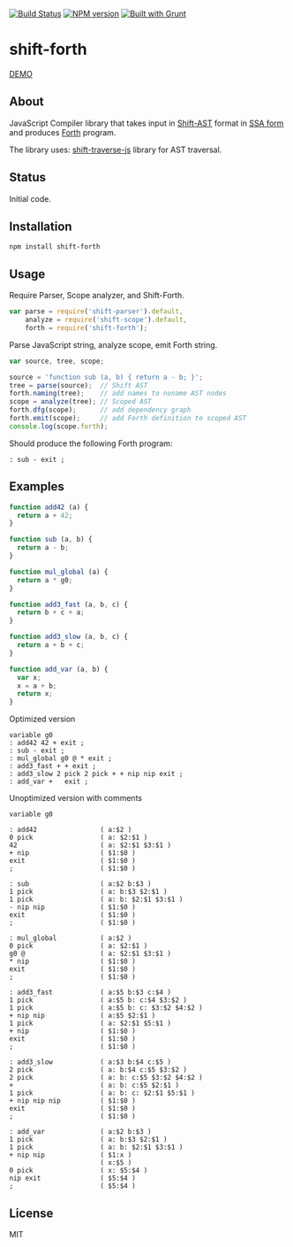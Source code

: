 [![Build Status](https://travis-ci.org/drom/shift-forth.svg?branch=master)](https://travis-ci.org/drom/shift-forth)
[![NPM version](https://img.shields.io/npm/v/shift-forth.svg)](https://www.npmjs.org/package/shift-forth)
[![Built with Grunt](https://cdn.gruntjs.com/builtwith.png)](http://gruntjs.com/)

# shift-forth

[DEMO](http://drom.github.io/shift-forth/editor.html)

## About

JavaScript Compiler library that takes input in [Shift-AST](https://github.com/shapesecurity/shift-spec)
format in
[SSA form](http://en.wikipedia.org/wiki/Static_single_assignment_form)
and produces
[Forth](http://en.wikipedia.org/wiki/Forth_%28programming_language%29)
program.

The library uses:
[shift-traverse-js](https://github.com/Constellation/shift-traverse-js)
library for AST traversal.

## Status

Initial code.

## Installation

```
npm install shift-forth
```

## Usage

Require Parser, Scope analyzer, and Shift-Forth.

```js
var parse = require('shift-parser').default,
    analyze = require('shift-scope').default,
    forth = require('shift-forth');
```

Parse JavaScript string, analyze scope, emit Forth string.

```js
var source, tree, scope;

source = 'function sub (a, b) { return a - b; }';
tree = parse(source);  // Shift AST
forth.naming(tree);    // add names to noname AST nodes
scope = analyze(tree); // Scoped AST
forth.dfg(scope);      // add dependency graph
forth.emit(scope);     // add Forth definition to scoped AST
console.log(scope.forth);
```

Should produce the following Forth program:

```forth
: sub - exit ;
```

## Examples

```js
function add42 (a) {
  return a + 42;
}

function sub (a, b) {
  return a - b;
}

function mul_global (a) {
  return a * g0;
}

function add3_fast (a, b, c) {
  return b + c + a;
}

function add3_slow (a, b, c) {
  return a + b + c;
}

function add_var (a, b) {
  var x;
  x = a + b;
  return x;
}
```

Optimized version

```forth
variable g0
: add42 42 + exit ;
: sub - exit ;
: mul_global g0 @ * exit ;
: add3_fast + + exit ;
: add3_slow 2 pick 2 pick + + nip nip exit ;
: add_var +   exit ;
```

Unoptimized version with comments

```forth
variable g0

: add42                ( a:$2 )
0 pick                 ( a: $2:$1 )
42                     ( a: $2:$1 $3:$1 )
+ nip                  ( $1:$0 )
exit                   ( $1:$0 )
;                      ( $1:$0 )

: sub                  ( a:$2 b:$3 )
1 pick                 ( a: b:$3 $2:$1 )
1 pick                 ( a: b: $2:$1 $3:$1 )
- nip nip              ( $1:$0 )
exit                   ( $1:$0 )
;                      ( $1:$0 )

: mul_global           ( a:$2 )
0 pick                 ( a: $2:$1 )
g0 @                   ( a: $2:$1 $3:$1 )
* nip                  ( $1:$0 )
exit                   ( $1:$0 )
;                      ( $1:$0 )

: add3_fast            ( a:$5 b:$3 c:$4 )
1 pick                 ( a:$5 b: c:$4 $3:$2 )
1 pick                 ( a:$5 b: c: $3:$2 $4:$2 )
+ nip nip              ( a:$5 $2:$1 )
1 pick                 ( a: $2:$1 $5:$1 )
+ nip                  ( $1:$0 )
exit                   ( $1:$0 )
;                      ( $1:$0 )

: add3_slow            ( a:$3 b:$4 c:$5 )
2 pick                 ( a: b:$4 c:$5 $3:$2 )
2 pick                 ( a: b: c:$5 $3:$2 $4:$2 )
+                      ( a: b: c:$5 $2:$1 )
1 pick                 ( a: b: c: $2:$1 $5:$1 )
+ nip nip nip          ( $1:$0 )
exit                   ( $1:$0 )
;                      ( $1:$0 )

: add_var              ( a:$2 b:$3 )
1 pick                 ( a: b:$3 $2:$1 )
1 pick                 ( a: b: $2:$1 $3:$1 )
+ nip nip              ( $1:x )
                       ( x:$5 )
0 pick                 ( x: $5:$4 )
nip exit               ( $5:$4 )
;                      ( $5:$4 )
```

## License

MIT
